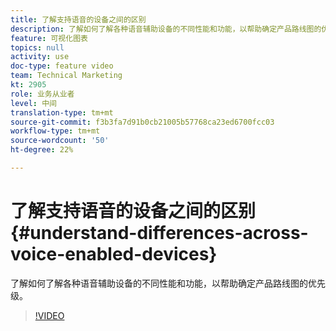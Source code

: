 ```yaml
---
title: 了解支持语音的设备之间的区别
description: 了解如何了解各种语音辅助设备的不同性能和功能，以帮助确定产品路线图的优先级。
feature: 可视化图表
topics: null
activity: use
doc-type: feature video
team: Technical Marketing
kt: 2905
role: 业务从业者
level: 中间
translation-type: tm+mt
source-git-commit: f3b3fa7d91b0cb21005b57768ca23ed6700fcc03
workflow-type: tm+mt
source-wordcount: '50'
ht-degree: 22%

---
```



# 了解支持语音的设备之间的区别 {#understand-differences-across-voice-enabled-devices}

了解如何了解各种语音辅助设备的不同性能和功能，以帮助确定产品路线图的优先级。

>[!VIDEO](https://video.tv.adobe.com/v/27225/?quality=9)
